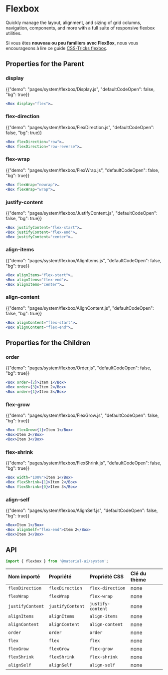 # Flexbox

<p class="description">Quickly manage the layout, alignment, and sizing of grid columns, navigation, components, and more with a full suite of responsive flexbox utilities.</p>

Si vous êtes **nouveau ou peu familiers avec FlexBox**, nous vous encourageons à lire ce guide [CSS-Tricks flexbox](https://css-tricks.com/snippets/css/a-guide-to-flexbox/).

## Properties for the Parent

### display

{{"demo": "pages/system/flexbox/Display.js", "defaultCodeOpen": false, "bg": true}}

```jsx
<Box display="flex">…
```

### flex-direction

{{"demo": "pages/system/flexbox/FlexDirection.js", "defaultCodeOpen": false, "bg": true}}

```jsx
<Box flexDirection="row">…
<Box flexDirection="row-reverse">…
```

### flex-wrap

{{"demo": "pages/system/flexbox/FlexWrap.js", "defaultCodeOpen": false, "bg": true}}

```jsx
<Box flexWrap="nowrap">…
<Box flexWrap="wrap">…
```

### justify-content

{{"demo": "pages/system/flexbox/JustifyContent.js", "defaultCodeOpen": false, "bg": true}}

```jsx
<Box justifyContent="flex-start">…
<Box justifyContent="flex-end">…
<Box justifyContent="center">…
```

### align-items

{{"demo": "pages/system/flexbox/AlignItems.js", "defaultCodeOpen": false, "bg": true}}

```jsx
<Box alignItems="flex-start">…
<Box alignItems="flex-end">…
<Box alignItems="center">…
```

### align-content

{{"demo": "pages/system/flexbox/AlignContent.js", "defaultCodeOpen": false, "bg": true}}

```jsx
<Box alignContent="flex-start">…
<Box alignContent="flex-end">…
```

## Properties for the Children

### order

{{"demo": "pages/system/flexbox/Order.js", "defaultCodeOpen": false, "bg": true}}

```jsx
<Box order={2}>Item 1</Box>
<Box order={3}>Item 2</Box>
<Box order={1}>Item 3</Box>
```

### flex-grow

{{"demo": "pages/system/flexbox/FlexGrow.js", "defaultCodeOpen": false, "bg": true}}

```jsx
<Box flexGrow={1}>Item 1</Box>
<Box>Item 2</Box>
<Box>Item 3</Box>
```

### flex-shrink

{{"demo": "pages/system/flexbox/FlexShrink.js", "defaultCodeOpen": false, "bg": true}}

```jsx
<Box width="100%">Item 1</Box>
<Box flexShrink={1}>Item 2</Box>
<Box flexShrink={0}>Item 3</Box>
```

### align-self

{{"demo": "pages/system/flexbox/AlignSelf.js", "defaultCodeOpen": false, "bg": true}}

```jsx
<Box>Item 1</Box>
<Box alignSelf="flex-end">Item 2</Box>
<Box>Item 3</Box>
```

## API

```js
import { flexbox } from '@material-ui/system';
```

| Nom importé      | Propriété        | Propriété CSS     | Clé du thème |
|:---------------- |:---------------- |:----------------- |:------------ |
| `flexDirection`  | `flexDirection`  | `flex-direction`  | none         |
| `flexWrap`       | `flexWrap`       | `flex-wrap`       | none         |
| `justifyContent` | `justifyContent` | `justify-content` | none         |
| `alignItems`     | `alignItems`     | `align-items`     | none         |
| `alignContent`   | `alignContent`   | `align-content`   | none         |
| `order`          | `order`          | `order`           | none         |
| `flex`           | `flex`           | `flex`            | none         |
| `flexGrow`       | `flexGrow`       | `flex-grow`       | none         |
| `flexShrink`     | `flexShrink`     | `flex-shrink`     | none         |
| `alignSelf`      | `alignSelf`      | `align-self`      | none         |